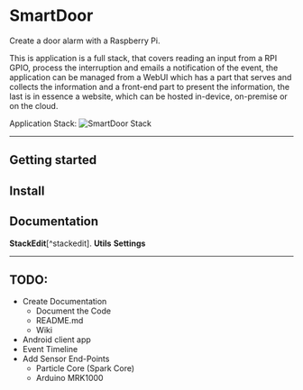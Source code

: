 # SmartDoor


Create a door alarm with a Raspberry Pi.

This is application is a full stack, that covers reading an input from a RPI GPIO, process the interruption and emails a notification of the event, the application can be managed from a WebUI which has a part that serves and collects the information and a front-end part to present the information, the last is in essence a website, which can be hosted in-device, on-premise or on the cloud.

Application Stack:
![SmartDoor Stack](https://lh3.googleusercontent.com/-4Gr93iYGyXU/V5bOBFYx-GI/AAAAAAAAOAM/kyWkpLUbhngllqJonIkXIEM5zZaych3VwCLcB/s0/stack.png "SmartDoor Stack")


-----------------------------------------------------------




Getting started
-----------------------------------------------------------

Install
-----------------------------------------------------------

Documentation
-----------------------------------------------------------

 **StackEdit**[^stackedit].  **Utils**  <i class="icon-cog"></i> **Settings**

-----------------------------------------------------------
TODO:
-----------------------------------------------------------
 - Create Documentation
	 - Document the Code
	 - README.md
	 - Wiki
 - Android client app
 - Event Timeline
 - Add Sensor End-Points
	 - Particle Core (Spark Core)
	 - Arduino MRK1000

